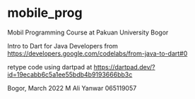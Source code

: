 # mobile_prog
Mobil Programming Course at Pakuan University Bogor

Intro to Dart for Java Developers from https://developers.google.com/codelabs/from-java-to-dart#0

retype code using dartpad at https://dartpad.dev/?id=19ecabb6c5a1ee55bdb4b9193666bb3c

Bogor, March 2022
M Ali Yanwar
065119057
